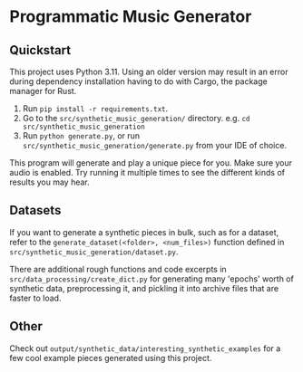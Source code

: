 # Programmatic Music Generator

## Quickstart
This project uses Python 3.11. Using an older version may result in an error during dependency installation
having to do with Cargo, the package manager for Rust.

1. Run `pip install -r requirements.txt`.
2. Go to the `src/synthetic_music_generation/` directory. e.g. `cd src/synthetic_music_generation`
3. Run `python generate.py`, or run `src/synthetic_music_generation/generate.py` from your IDE of choice.

This program will generate and play a unique piece for you.
Make sure your audio is enabled. Try running it multiple times
to see the different kinds of results you may hear.

## Datasets

If you want to generate a synthetic pieces in bulk, such as for a dataset, refer to the
`generate_dataset(<folder>, <num_files>)` function defined in `src/synthetic_music_generation/dataset.py`.

There are additional rough functions and code excerpts in `src/data_processing/create_dict.py`
for generating many 'epochs' worth of synthetic data, preprocessing it, and pickling it into archive files that are
faster to load.

## Other

Check out `output/synthetic_data/interesting_synthetic_examples` for a few cool example pieces
generated using this project.